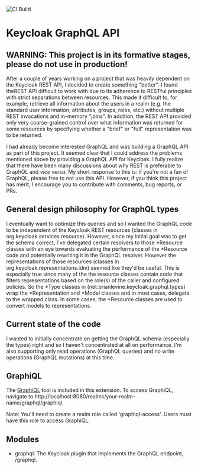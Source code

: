 ![CI Build](https://github.com/blevine/keycloak-graphql/actions/workflows/maven.yml/badge.svg?cache-control=no-cache)
# Keycloak GraphQL API

## WARNING: This project is in its formative stages, please do not use in production!

After a couple of years working on a project that was heavily dependent on the Keycloak REST API, I decided
to create something "better". I found theREST API difficult to work with due to its adherence to
RESTful principles with strict separations between resources. This made it difficult to, for example, 
retrieve all information about the users in a realm (e.g. the standard user information, attributes,
groups, roles, etc.) without multiple REST invocations and in-memory "joins". In addition, the REST API
provided only very coarse-grained control over what information was returned for some resources by
specifying whether a "brief" or "full" representation was to be returned.

I had already become interested GraphQL and was building a GraphQL API as part of this project. It seemed
clear that I could address the problems mentioned above by providing a GraphQL API for Keycloak. I fully
realize that there have been many discussions about why REST is preferable to GraphQL and _vice versa_. My
short response to this is: if you're not a fan of GraphQL, please free to not use this API. However,
if you think this project has merit, I encourage you to contribute with comments, bug reports, or PRs.

## General design philosophy for GraphQL types
I eventually want to optimize this queries and so I wanted the GraphQL code to be independent of the
Keycloak REST resources (classes in org.keycloak.services.resource). However, since my initial goal was to get the
schema correct, I've delegated certain resolvers to those *Resource classes with an eye towards evaluating the performance
of the *Resource code and potentially rewriting it in the GraphQL resolver. However the representations of those resources
(classes in org.keycloak.representations.idm) seemed like they'd be useful. This is
especially true since many of the the resource classes contain code that filters representations
based on the role(s) of the caller and configured policies. So the *Type classes in 
(net.brianlevine.keycloak.graphql.types) wrap the *Representation and *Model classes and in most cases,
delegate to the wrapped class. In some cases, the *Resource classes are used to convert models to representations.

## Current state of the code
I wanted to initially concentrate on getting the GraphQL schema (especially the types) right and
so I haven't concentrated at all on performance. I'm also supporting only read operations
(GraphQL queries) and no write operations (GraphQL mutations) at this time.

## GraphiQL
The [GraphiQL](https://github.com/graphql/graphiql) tool is included in this extension. To access GraphiQL, navigate to
http://localhost:8080/realms/your-realm-name/graphql/graphiql.

Note: You'll need to create a realm role called 'graphiql-access'. Users must have this role to access GraphiQL.

## Modules

- graphql: The Keycloak plugin that implements the GraphQL endpoint,  /graphql.

